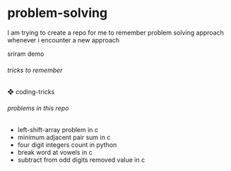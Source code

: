 # problem-solving
I am trying to create a repo for me to remember problem solving approach whenever i encounter a new approach

sriram demo
###### tricks to remember

❖ coding-tricks

###### problems in this repo

+ left-shift-array problem in c
+ minimum adjacent pair sum in c
+ four digit integers count in python
+ break word at vowels in c
+ subtract from odd digits removed value in c
